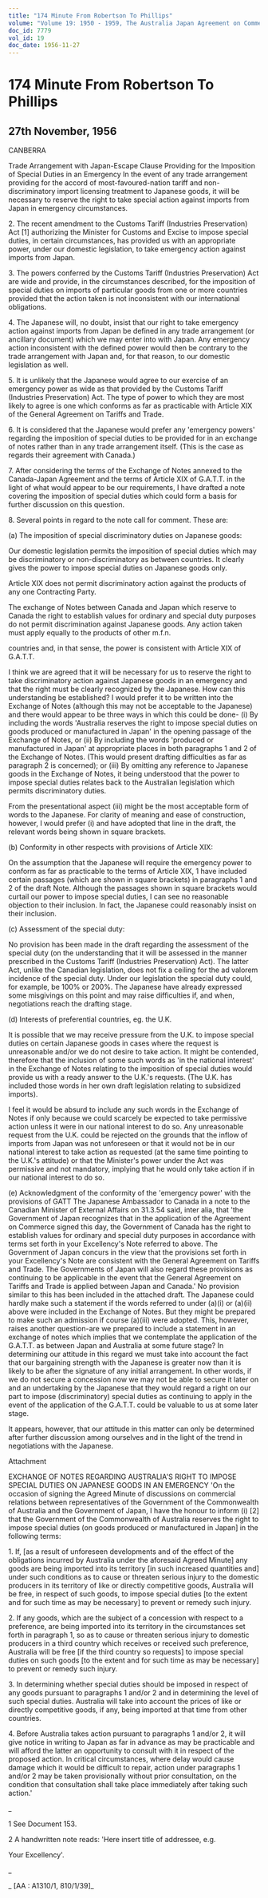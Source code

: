 ```yaml
---
title: "174 Minute From Robertson To Phillips"
volume: "Volume 19: 1950 - 1959, The Australia Japan Agreement on Commerce"
doc_id: 7779
vol_id: 19
doc_date: 1956-11-27
---
```


# 174 Minute From Robertson To Phillips

## 27th November, 1956

CANBERRA

Trade Arrangement with Japan-Escape Clause Providing for the Imposition of Special Duties in an Emergency In the event of any trade arrangement providing for the accord of most-favoured-nation tariff and non-discriminatory import licensing treatment to Japanese goods, it will be necessary to reserve the right to take special action against imports from Japan in emergency circumstances.

2\. The recent amendment to the Customs Tariff (Industries Preservation) Act [1] authorizing the Minister for Customs and Excise to impose special duties, in certain circumstances, has provided us with an appropriate power, under our domestic legislation, to take emergency action against imports from Japan.

3\. The powers conferred by the Customs Tariff (Industries Preservation) Act are wide and provide, in the circumstances described, for the imposition of special duties on imports of particular goods from one or more countries provided that the action taken is not inconsistent with our international obligations.

4\. The Japanese will, no doubt, insist that our right to take emergency action against imports from Japan be defined in any trade arrangement (or ancillary document) which we may enter into with Japan. Any emergency action inconsistent with the defined power would then be contrary to the trade arrangement with Japan and, for that reason, to our domestic legislation as well.

5\. It is unlikely that the Japanese would agree to our exercise of an emergency power as wide as that provided by the Customs Tariff (Industries Preservation) Act. The type of power to which they are most likely to agree is one which conforms as far as practicable with Article XIX of the General Agreement on Tariffs and Trade.

6\. It is considered that the Japanese would prefer any 'emergency powers' regarding the imposition of special duties to be provided for in an exchange of notes rather than in any trade arrangement itself. (This is the case as regards their agreement with Canada.)

7\. After considering the terms of the Exchange of Notes annexed to the Canada-Japan Agreement and the terms of Article XIX of G.A.T.T. in the light of what would appear to be our requirements, I have drafted a note covering the imposition of special duties which could form a basis for further discussion on this question.

8\. Several points in regard to the note call for comment. These are:

(a) The imposition of special discriminatory duties on Japanese goods:

Our domestic legislation permits the imposition of special duties which may be discriminatory or non-discriminatory as between countries. It clearly gives the power to impose special duties on Japanese goods only.

Article XIX does not permit discriminatory action against the products of any one Contracting Party.

The exchange of Notes between Canada and Japan which reserve to Canada the right to establish values for ordinary and special duty purposes do not permit discrimination against Japanese goods. Any action taken must apply equally to the products of other m.f.n.

countries and, in that sense, the power is consistent with Article XIX of G.A.T.T.

I think we are agreed that it will be necessary for us to reserve the right to take discriminatory action against Japanese goods in an emergency and that the right must be clearly recognized by the Japanese. How can this understanding be established? I would prefer it to be written into the Exchange of Notes (although this may not be acceptable to the Japanese) and there would appear to be three ways in which this could be done- (i) By including the words 'Australia reserves the right to impose special duties on goods produced or manufactured in Japan' in the opening passage of the Exchange of Notes, or (ii) By including the words 'produced or manufactured in Japan' at appropriate places in both paragraphs 1 and 2 of the Exchange of Notes. (This would present drafting difficulties as far as paragraph 2 is concerned); or (iii) By omitting any reference to Japanese goods in the Exchange of Notes, it being understood that the power to impose special duties relates back to the Australian legislation which permits discriminatory duties.

From the presentational aspect (iii) might be the most acceptable form of words to the Japanese. For clarity of meaning and ease of construction, however, I would prefer (i) and have adopted that line in the draft, the relevant words being shown in square brackets.

(b) Conformity in other respects with provisions of Article XIX:

On the assumption that the Japanese will require the emergency power to conform as far as practicable to the terms of Article XIX, 1 have included certain passages (which are shown in square brackets) in paragraphs 1 and 2 of the draft Note. Although the passages shown in square brackets would curtail our power to impose special duties, I can see no reasonable objection to their inclusion. In fact, the Japanese could reasonably insist on their inclusion.

(c) Assessment of the special duty:

No provision has been made in the draft regarding the assessment of the special duty (on the understanding that it will be assessed in the manner prescribed in the Customs Tariff (Industries Preservation) Act). The latter Act, unlike the Canadian legislation, does not fix a ceiling for the ad valorem incidence of the special duty. Under our legislation the special duty could, for example, be 100% or 200%. The Japanese have already expressed some misgivings on this point and may raise difficulties if, and when, negotiations reach the drafting stage.

(d) Interests of preferential countries, eg. the U.K.

It is possible that we may receive pressure from the U.K. to impose special duties on certain Japanese goods in cases where the request is unreasonable and/or we do not desire to take action. It might be contended, therefore that the inclusion of some such words as 'in the national interest' in the Exchange of Notes relating to the imposition of special duties would provide us with a ready answer to the U.K.'s requests. (The U.K. has included those words in her own draft legislation relating to subsidized imports).

I feel it would be absurd to include any such words in the Exchange of Notes if only because we could scarcely be expected to take permissive action unless it were in our national interest to do so. Any unreasonable request from the U.K. could be rejected on the grounds that the inflow of imports from Japan was not unforeseen or that it would not be in our national interest to take action as requested (at the same time pointing to the U.K.'s attitude) or that the Minister's power under the Act was permissive and not mandatory, implying that he would only take action if in our national interest to do so.

(e) Acknowledgment of the conformity of the 'emergency power' with the provisions of GATT The Japanese Ambassador to Canada in a note to the Canadian Minister of External Affairs on 31.3.54 said, inter alia, that 'the Government of Japan recognizes that in the application of the Agreement on Commerce signed this day, the Government of Canada has the right to establish values for ordinary and special duty purposes in accordance with terms set forth in your Excellency's Note referred to above. The Government of Japan concurs in the view that the provisions set forth in your Excellency's Note are consistent with the General Agreement on Tariffs and Trade. The Governments of Japan will also regard these provisions as continuing to be applicable in the event that the General Agreement on Tariffs and Trade is applied between Japan and Canada.' No provision similar to this has been included in the attached draft. The Japanese could hardly make such a statement if the words referred to under (a)(i) or (a)(ii) above were included in the Exchange of Notes. But they might be prepared to make such an admission if course (a)(iii) were adopted. This, however, raises another question-are we prepared to include a statement in an exchange of notes which implies that we contemplate the application of the G.A.T.T. as between Japan and Australia at some future stage? In determining our attitude in this regard we must take into account the fact that our bargaining strength with the Japanese is greater now than it is likely to be after the signature of any initial arrangement. In other words, if we do not secure a concession now we may not be able to secure it later on and an undertaking by the Japanese that they would regard a right on our part to impose (discriminatory) special duties as continuing to apply in the event of the application of the G.A.T.T. could be valuable to us at some later stage.

It appears, however, that our attitude in this matter can only be determined after further discussion among ourselves and in the light of the trend in negotiations with the Japanese.

Attachment

EXCHANGE OF NOTES REGARDING AUSTRALIA'S RIGHT TO IMPOSE SPECIAL DUTIES ON JAPANESE GOODS IN AN EMERGENCY 'On the occasion of signing the Agreed Minute of discussions on commercial relations between representatives of the Government of the Commonwealth of Australia and the Government of Japan, I have the honour to inform (i) [2] that the Government of the Commonwealth of Australia reserves the right to impose special duties (on goods produced or manufactured in Japan] in the following terms:

1\. If, [as a result of unforeseen developments and of the effect of the obligations incurred by Australia under the aforesaid Agreed Minute] any goods are being imported into its territory [in such increased quantities and] under such conditions as to cause or threaten serious injury to the domestic producers in its territory of like or directly competitive goods, Australia will be free, in respect of such goods, to impose special duties [to the extent and for such time as may be necessary] to prevent or remedy such injury.

2\. If any goods, which are the subject of a concession with respect to a preference, are being imported into its territory in the circumstances set forth in paragraph 1, so as to cause or threaten serious injury to domestic producers in a third country which receives or received such preference, Australia will be free [if the third country so requests] to impose special duties on such goods [to the extent and for such time as may be necessary] to prevent or remedy such injury.

3\. In determining whether special duties should be imposed in respect of any goods pursuant to paragraphs 1 and/or 2 and in determining the level of such special duties. Australia will take into account the prices of like or directly competitive goods, if any, being imported at that time from other countries.

4\. Before Australia takes action pursuant to paragraphs 1 and/or 2, it will give notice in writing to Japan as far in advance as may be practicable and will afford the latter an opportunity to consult with it in respect of the proposed action. In critical circumstances, where delay would cause damage which it would be difficult to repair, action under paragraphs 1 and/or 2 may be taken provisionally without prior consultation, on the condition that consultation shall take place immediately after taking such action.'

_

1 See Document 153.

2 A handwritten note reads: 'Here insert title of addressee, e.g.

Your Excellency'.

_

_ [AA : A1310/1, 810/1/39]_
